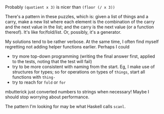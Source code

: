 Probably `(quotient x 3)` is nicer than `(floor (/ x 3))`

There's a pattern in these puzzles, which is: given a list of things and a
carry, make a new list where each element is the combination of the carry and
the next value in the list; and the carry is the next value (or a function
thereof). It's like for/fold/list. Or, possibly, it's a generator. 

My solutions tend to be rather verbose. At the same time, I often find myself
regretting not adding helper functions earlier. Perhaps I could
- try more top-down programming (writing the final answer first, applied to the
  tests, noting that the test will fail)
- try to be more consistent with naming from the start. Eg, I make use of
  structures for types; so for operations on types of `things`, start all
  functions with `thing-`
- try to reach for `fold` or `for`

mbutterick just converted numbers to strings when necessary! Maybe I should stop
worrying about performance.

The pattern I'm looking for may be what Haskell calls `scanl`.





